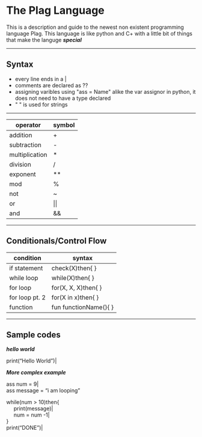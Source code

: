 # The Plag Language

This is a description and guide to the newest non existent programming language Plag. This language is like python and C+ with a little bit of things that make the languge ***special***

___
##  Syntax 
* every line ends in a |
* comments are declared as ??
* assigning varibles using "ass = Name" alike the var assignor in python, it does not need to have a type declared
* " " is used for strings 

___


| operator | symbol |
| ------------ | ----------- |
| addition | + |
| subtraction | - |
| multiplication | * |
| division | / |
| exponent | ** |
| mod | % |
| not | ~ |
| or | &#124;&#124; |
| and | && |

___
##  Conditionals/Control Flow
| condition | syntax |
| --- | ----------- |
| if statement | check(X)then{    }|
| while loop | while(X)then{  } |
| for loop | for(X, X, X)then{ } |
| for loop pt. 2 | for(X in x)then{ }|
| function | fun functionName(){ } |

---
## Sample codes

***hello world***

print(“Hello World”)|


***More complex example***

ass num = 9| <br>
ass message = “i am looping”<br> 

while(num > 10)then{<br> 
  &#160; &#160; &#160;print(message)| <br>
  &#160; &#160; &#160;num = num -1| <br>
}<br>
print(“DONE”)|<br> 



